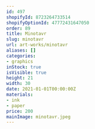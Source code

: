 ```yaml
---
id: 497
shopifyId: 8723264733514
shopifyOptionId: 47772431647050
order: 89
title: Minotavr
slug: minotavr
url: art-works/minotavr
aliases: []
categories:
- graphics
inStock: true
isVisible: true
height: 21
width: 30
date: 2021-01-01T00:00:00Z
materials:
- ink
- paper
price: 200
mainImage: minotavr.jpeg
---
```


